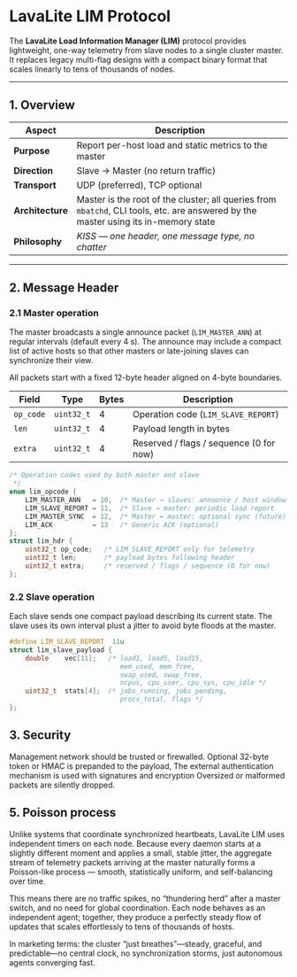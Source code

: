 # LavaLite LIM Protocol

The **LavaLite Load Information Manager (LIM)** protocol provides lightweight,
one-way telemetry from slave nodes to a single cluster master.
It replaces legacy multi-flag designs with a compact binary format that scales
linearly to tens of thousands of nodes.

---

## 1. Overview

| Aspect | Description |
|---------|--------------|
| **Purpose** | Report per-host load and static metrics to the master |
| **Direction** | Slave → Master (no return traffic) |
| **Transport** | UDP (preferred), TCP optional |
| **Architecture** | Master is the root of the cluster; all queries from `mbatchd`, CLI tools, etc. are answered by the master using its in-memory state |
| **Philosophy** | *KISS — one header, one message type, no chatter* |

---

## 2. Message Header

### 2.1 Master operation

The master broadcasts a single announce packet (`LIM_MASTER_ANN`) at regular
intervals (default every 4 s). The announce may include a compact list of
active hosts so that other masters or late-joining slaves can synchronize
their view.

All packets start with a fixed 12-byte header aligned on 4-byte boundaries.

| Field | Type | Bytes | Description |
|--------|------|--------|-------------|
| `op_code` | `uint32_t` | 4 | Operation code (`LIM_SLAVE_REPORT`) |
| `len` | `uint32_t` | 4 | Payload length in bytes |
| `extra` | `uint32_t` | 4 | Reserved / flags / sequence (0 for now) |

```c
/* Operation codes used by both master and slave
 */
enum lim_opcode {
    LIM_MASTER_ANN   = 10,  /* Master → slaves: announce / host window   */
    LIM_SLAVE_REPORT = 11,  /* Slave → master: periodic load report      */
    LIM_MASTER_SYNC  = 12,  /* Master ↔ master: optional sync (future)   */
    LIM_ACK          = 13   /* Generic ACK (optional)                    */
};
struct lim_hdr {
    uint32_t op_code;   /* LIM_SLAVE_REPORT only for telemetry          */
    uint32_t len;       /* payload bytes following header               */
    uint32_t extra;     /* reserved / flags / sequence (0 for now)      */
};
```

### 2.2 Slave operation

Each slave sends one compact payload describing its current state. The slave
uses its own interval plust a jitter to avoid byte floods at the master.

```c
#define LIM_SLAVE_REPORT  11u
struct lim_slave_payload {
    double    vec[11];   /* load1, load5, load15,
                            mem_used, mem_free,
                            swap_used, swap_free,
                            ncpus, cpu_user, cpu_sys, cpu_idle */
    uint32_t  stats[4];  /* jobs_running, jobs_pending,
                            procs_total, flags */
};
```

## 3. Security

Management network should be trusted or firewalled.
Optional 32-byte token or HMAC is prepanded to the payload, The external
authentication mechanism is used with signatures and encryption
Oversized or malformed packets are silently dropped.

## 5. Poisson process

Unlike systems that coordinate synchronized heartbeats, LavaLite LIM uses
independent timers on each node. Because every daemon starts at a slightly
different moment and applies a small, stable jitter, the aggregate stream of
telemetry packets arriving at the master naturally forms a Poisson-like
process — smooth, statistically uniform, and self-balancing over time.

This means there are no traffic spikes, no “thundering herd” after a master
switch, and no need for global coordination.
Each node behaves as an independent agent; together, they produce a perfectly
steady flow of updates that scales effortlessly to tens of thousands of hosts.

In marketing terms: the cluster “just breathes”—steady, graceful, and
predictable—no central clock, no synchronization storms, just autonomous
agents converging fast.
